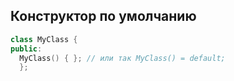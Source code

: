 Конструктор по умолчанию
---

```cpp
class MyClass {
public:
  MyClass() { }; // или так MyClass() = default; 
  };
```

